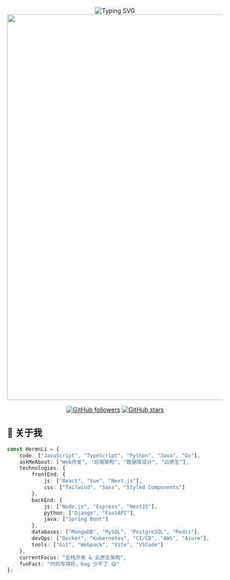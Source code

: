 <div align="center">
  <img src="https://readme-typing-svg.herokuapp.com?font=Fira+Code&size=32&duration=2800&pause=2000&color=A9FEF7&center=true&vCenter=true&width=940&lines=console.log(%22Hello%2C%20World!%22);👋+欢迎来到+HermnLi+的代码世界;🚀+热爱编程+%7C+持续学习+%7C+追求极致" alt="Typing SVG" />
</div>

<div align="center">
  <img src="https://user-images.githubusercontent.com/74038190/212284100-561aa473-3905-4a80-b561-0d28506553ee.gif" width="900">
</div>

<div align="center">
  
  <!-- 社交媒体徽章 -->
  [![GitHub followers](https://img.shields.io/github/followers/HermnLi?label=Followers&style=social)](https://github.com/HermnLi)
  [![GitHub stars](https://img.shields.io/github/stars/HermnLi?label=Stars&style=social)](https://github.com/HermnLi)
  
</div>

## 🎯 关于我

```typescript
const HermnLi = {
    code: ["JavaScript", "TypeScript", "Python", "Java", "Go"],
    askMeAbout: ["Web开发", "后端架构", "数据库设计", "云原生"],
    technologies: {
        frontEnd: {
            js: ["React", "Vue", "Next.js"],
            css: ["Tailwind", "Sass", "Styled Components"]
        },
        backEnd: {
            js: ["Node.js", "Express", "NestJS"],
            python: ["Django", "FastAPI"],
            java: ["Spring Boot"]
        },
        databases: ["MongoDB", "MySQL", "PostgreSQL", "Redis"],
        devOps: ["Docker", "Kubernetes", "CI/CD", "AWS", "Azure"],
        tools: ["Git", "Webpack", "Vite", "VSCode"]
    },
    currentFocus: "全栈开发 & 云原生架构",
    funFact: "代码写得好，bug 少不了 😄"
};
